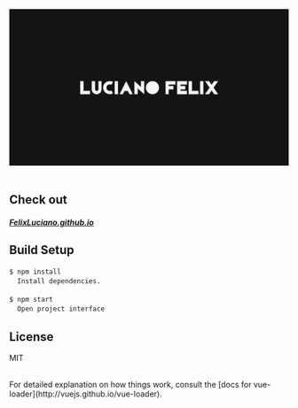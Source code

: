 <div align='center'>
  <img src='public/readme-banner.svg'>
</div>
<br/>

## Check out
##### [FelixLuciano.github.io](https://felixluciano.github.io)


## Build Setup

``` bash
$ npm install
  Install dependencies.

$ npm start
  Open project interface
```


## License

MIT


<br/>
For detailed explanation on how things work, consult the [docs for vue-loader](http://vuejs.github.io/vue-loader).
